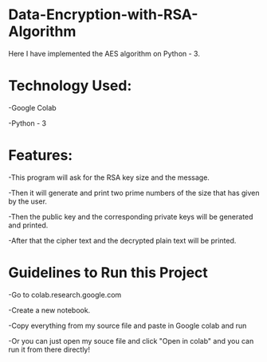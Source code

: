 # Data-Encryption-with-RSA-Algorithm
Here I have implemented the AES algorithm on Python - 3.

# Technology Used:
-Google Colab

-Python - 3

# Features:
-This program will ask for the RSA key size and the message.

-Then it will generate and print two prime numbers of the size that has given by the user.

-Then the public key and the corresponding private keys will be generated and printed.

-After that the cipher text and the decrypted plain text will be printed.


# Guidelines to Run this Project
-Go to colab.research.google.com

-Create a new notebook.

-Copy everything from my source file and paste in Google colab and run


-Or you can just open my souce file and click "Open in colab" and you can run it from there directly!
